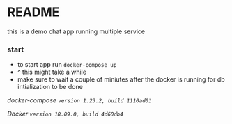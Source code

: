 # README

this is a demo chat app running multiple service

### start
* to start app run `docker-compose up`
* ^ this might take a while 
* make sure to wait a couple of miniutes after the docker is running for db intialization to be done


*docker-compose `version 1.23.2, build 1110ad01`*

*Docker `version 18.09.0, build 4d60db4`*